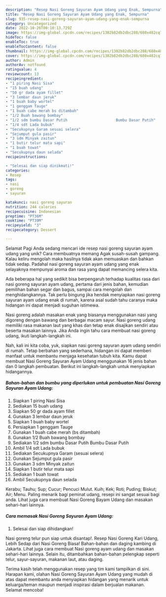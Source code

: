 ```yaml
---
description: "Resep Nasi Goreng Sayuran Ayam Udang yang Enak, Sempurna"
title: "Resep Nasi Goreng Sayuran Ayam Udang yang Enak, Sempurna"
slug: 935-resep-nasi-goreng-sayuran-ayam-udang-yang-enak-sempurna
category: Uncategorized
date: 2022-10-26T00:10:13.729Z
image: https://img-global.cpcdn.com/recipes/1302b82db2dbc288/680x482cq70/nasi-goreng-sayuran-ayam-udang-foto-resep-utama.jpg
hideToc: false
enableToc: true
enableTocContent: false
thumbnail: https://img-global.cpcdn.com/recipes/1302b82db2dbc288/680x482cq70/nasi-goreng-sayuran-ayam-udang-foto-resep-utama.jpg
cover: https://img-global.cpcdn.com/recipes/1302b82db2dbc288/680x482cq70/nasi-goreng-sayuran-ayam-udang-foto-resep-utama.jpg
author: Admin
authorAv: notfound
ratingvalue: 4
reviewcount: 13
recipeingredient:
- "1 piring Nasi Sisa"
- "15 buah udang"
- "50 gr dada ayam fillet"
- "3 lembar daun jeruk"
- "1 buah baby wortel"
- "1 genggam Tauge"
- "1 buah cabe merah bs ditambah"
- "1/2 Buah bawang bombay"
- "1/2 sdm bumbu Dasar Putih                      Bumbu Dasar Putih"
- "1/4 sdt Lada bubuk"
- "Secukupnya Garam sesuai selera"
- "Sejumput gula pasir"
- "3 sdm Minyak zaitun"
- "1 butir telur mata sapi"
- "1 buah towat"
- "Secukupnya daun selada"
recipeinstructions:

- "Selesai dan siap dinikmati!"
categories:
- Resep
tags:
- nasi
- goreng
- sayuran

katakunci: nasi goreng sayuran 
nutrition: 244 calories
recipecuisine: Indonesian
preptime: "PT36M"
cooktime: "PT39M"
recipeyield: "3"
recipecategory: Dessert

---
```



Selamat Pagi Anda sedang mencari ide resep nasi goreng sayuran ayam udang yang unik? Cara membuatnya memang Agak susah-susah gampang. Kalau keliru mengolah maka hasilnya tidak akan memuaskan dan bahkan tidak sedap. Padahal nasi goreng sayuran ayam udang yang enak selayaknya mempunyai aroma dan rasa yang dapat memancing selera kita.


Ada beberapa hal yang sedikit bisa berpengaruh terhadap kualitas rasa dari nasi goreng sayuran ayam udang, pertama dari jenis bahan, kemudian pemilihan bahan segar dan bagus, sampai cara mengolah dan menghidangkannya. Tak perlu bingung jika hendak menyiapkan nasi goreng sayuran ayam udang enak di rumah, karena asal sudah tahu caranya maka hidangan ini dapat menjadi suguhan istimewa.

Nasi goreng adalah masakan enak yang biasanya menggunakan nasi yang digoreng dengan bawang dan berbagai macam sayur. Nasi goreng udang memiliki rasa makanan laut yang khas dan tetap enak disajikan sendiri atau beserta masakan lainnya. Jika Anda ingin tahu cara membuat nasi goreng udang, ikuti langkah-langkah ini.


Nah, kali ini kita coba, yuk, siapkan nasi goreng sayuran ayam udang sendiri di rumah. Tetap berbahan yang sederhana, hidangan ini dapat memberi manfaat untuk membantu menjaga kesehatan tubuh kita. Kamu dapat membuat Nasi Goreng Sayuran Ayam Udang menggunakan 16 jenis bahan dan 0 langkah pembuatan. Berikut ini langkah-langkah untuk menyiapkan hidangannya.

<!--inarticleads1-->

##### Bahan-bahan dan bumbu yang diperlukan untuk pembuatan Nasi Goreng Sayuran Ayam Udang:

1. Siapkan 1 piring Nasi Sisa
1. Sediakan 15 buah udang
1. Siapkan 50 gr dada ayam fillet
1. Gunakan 3 lembar daun jeruk
1. Siapkan 1 buah baby wortel
1. Persiapkan 1 genggam Tauge
1. Gunakan 1 buah cabe merah (bs ditambah)
1. Gunakan 1/2 Buah bawang bombay
1. Sediakan 1/2 sdm bumbu Dasar Putih                      Bumbu Dasar Putih
1. Ambil 1/4 sdt Lada bubuk
1. Sediakan Secukupnya Garam (sesuai selera)
1. Gunakan Sejumput gula pasir
1. Gunakan 3 sdm Minyak zaitun
1. Siapkan 1 butir telur mata sapi
1. Sediakan 1 buah towat
1. Ambil Secukupnya daun selada


Kerabu; Tauhu; Sup; Cucur; Pencuci Mulut. Kuih; Kek; Roti; Puding; Biskut; Air; Menu. Paling menarik bagi peminat udang, resepi ini sangat sesuai bagi anda. Lihat juga cara membuat Nasi Goreng Bayam Udang dan masakan sehari-hari lainnya. 

<!--inarticleads2-->

##### Cara memasak Nasi Goreng Sayuran Ayam Udang:


1. Selesai dan siap dihidangkan!

Nasi goreng telur pun siap untuk disantap!. Resep Nasi Goreng Kari Udang, Lebih Sedap dari Nasi Goreng Biasa! Bahan-bahan dan daging kambing di Jakarta. Lihat juga cara membuat Nasi goreng ayam udang dan masakan sehari-hari lainnya. Selain itu, ditambahkan bahan-bahan pelengkap seperti telur, sayur-sayuran, makanan laut, atau daging. 

Terima kasih telah menggunakan resep yang tim kami tampilkan di sini. Harapan kami, olahan Nasi Goreng Sayuran Ayam Udang yang mudah di atas dapat membantu anda menyiapkan hidangan yang menarik untuk keluarga/teman maupun menjadi inspirasi dalam berjualan makanan. Selamat mencoba!
